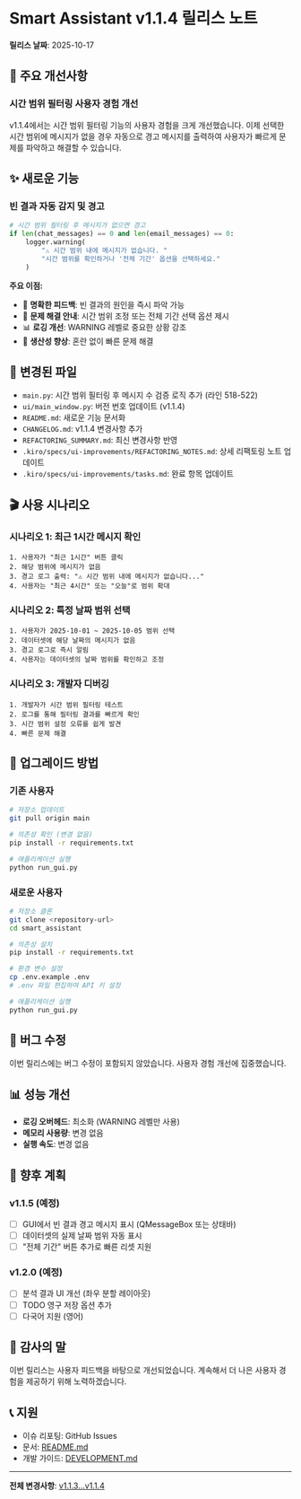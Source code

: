 # Smart Assistant v1.1.4 릴리스 노트

**릴리스 날짜**: 2025-10-17

## 🎯 주요 개선사항

### 시간 범위 필터링 사용자 경험 개선

v1.1.4에서는 시간 범위 필터링 기능의 사용자 경험을 크게 개선했습니다. 이제 선택한 시간 범위에 메시지가 없을 경우 자동으로 경고 메시지를 출력하여 사용자가 빠르게 문제를 파악하고 해결할 수 있습니다.

## ✨ 새로운 기능

### 빈 결과 자동 감지 및 경고

```python
# 시간 범위 필터링 후 메시지가 없으면 경고
if len(chat_messages) == 0 and len(email_messages) == 0:
    logger.warning(
        "⚠️ 시간 범위 내에 메시지가 없습니다. "
        "시간 범위를 확인하거나 '전체 기간' 옵션을 선택하세요."
    )
```

**주요 이점:**
- 🎯 **명확한 피드백**: 빈 결과의 원인을 즉시 파악 가능
- 🔧 **문제 해결 안내**: 시간 범위 조정 또는 전체 기간 선택 옵션 제시
- 📊 **로깅 개선**: WARNING 레벨로 중요한 상황 강조
- 🚀 **생산성 향상**: 혼란 없이 빠른 문제 해결

## 📝 변경된 파일

- `main.py`: 시간 범위 필터링 후 메시지 수 검증 로직 추가 (라인 518-522)
- `ui/main_window.py`: 버전 번호 업데이트 (v1.1.4)
- `README.md`: 새로운 기능 문서화
- `CHANGELOG.md`: v1.1.4 변경사항 추가
- `REFACTORING_SUMMARY.md`: 최신 변경사항 반영
- `.kiro/specs/ui-improvements/REFACTORING_NOTES.md`: 상세 리팩토링 노트 업데이트
- `.kiro/specs/ui-improvements/tasks.md`: 완료 항목 업데이트

## 🎬 사용 시나리오

### 시나리오 1: 최근 1시간 메시지 확인
```
1. 사용자가 "최근 1시간" 버튼 클릭
2. 해당 범위에 메시지가 없음
3. 경고 로그 출력: "⚠️ 시간 범위 내에 메시지가 없습니다..."
4. 사용자는 "최근 4시간" 또는 "오늘"로 범위 확대
```

### 시나리오 2: 특정 날짜 범위 선택
```
1. 사용자가 2025-10-01 ~ 2025-10-05 범위 선택
2. 데이터셋에 해당 날짜의 메시지가 없음
3. 경고 로그로 즉시 알림
4. 사용자는 데이터셋의 날짜 범위를 확인하고 조정
```

### 시나리오 3: 개발자 디버깅
```
1. 개발자가 시간 범위 필터링 테스트
2. 로그를 통해 필터링 결과를 빠르게 확인
3. 시간 범위 설정 오류를 쉽게 발견
4. 빠른 문제 해결
```

## 🔄 업그레이드 방법

### 기존 사용자
```bash
# 저장소 업데이트
git pull origin main

# 의존성 확인 (변경 없음)
pip install -r requirements.txt

# 애플리케이션 실행
python run_gui.py
```

### 새로운 사용자
```bash
# 저장소 클론
git clone <repository-url>
cd smart_assistant

# 의존성 설치
pip install -r requirements.txt

# 환경 변수 설정
cp .env.example .env
# .env 파일 편집하여 API 키 설정

# 애플리케이션 실행
python run_gui.py
```

## 🐛 버그 수정

이번 릴리스에는 버그 수정이 포함되지 않았습니다. 사용자 경험 개선에 집중했습니다.

## 📊 성능 개선

- **로깅 오버헤드**: 최소화 (WARNING 레벨만 사용)
- **메모리 사용량**: 변경 없음
- **실행 속도**: 변경 없음

## 🔮 향후 계획

### v1.1.5 (예정)
- [ ] GUI에서 빈 결과 경고 메시지 표시 (QMessageBox 또는 상태바)
- [ ] 데이터셋의 실제 날짜 범위 자동 표시
- [ ] "전체 기간" 버튼 추가로 빠른 리셋 지원

### v1.2.0 (예정)
- [ ] 분석 결과 UI 개선 (좌우 분할 레이아웃)
- [ ] TODO 영구 저장 옵션 추가
- [ ] 다국어 지원 (영어)

## 🙏 감사의 말

이번 릴리스는 사용자 피드백을 바탕으로 개선되었습니다. 계속해서 더 나은 사용자 경험을 제공하기 위해 노력하겠습니다.

## 📞 지원

- 이슈 리포팅: GitHub Issues
- 문서: [README.md](README.md)
- 개발 가이드: [DEVELOPMENT.md](docs/DEVELOPMENT.md)

---

**전체 변경사항**: [v1.1.3...v1.1.4](https://github.com/yourusername/smart_assistant/compare/v1.1.3...v1.1.4)
